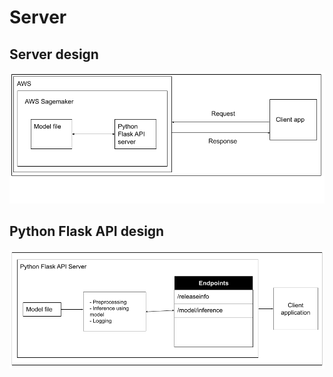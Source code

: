 # Server

## Server design

![Overall Design](assets/overall_design.png)

## Python Flask API design

![Flask API Design](assets/flask_api_design.png)
